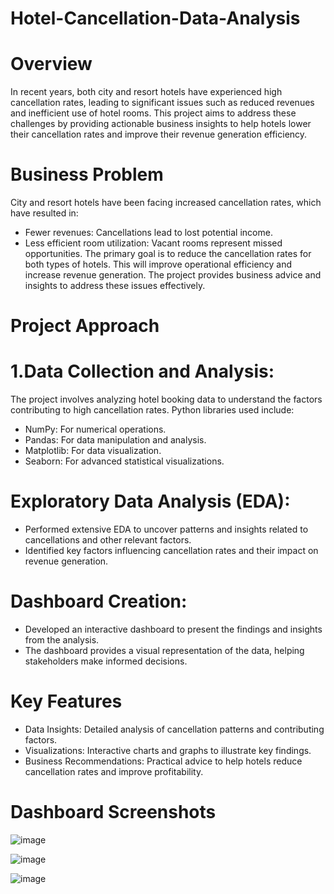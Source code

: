# Hotel-Cancellation-Data-Analysis  
# Overview
In recent years, both city and resort hotels have experienced high cancellation rates, leading to significant issues such as reduced revenues and inefficient use of hotel rooms. This project aims to address these challenges by providing actionable business insights to help hotels lower their cancellation rates and improve their revenue generation efficiency.  
# Business Problem
City and resort hotels have been facing increased cancellation rates, which have resulted in:  


* Fewer revenues: Cancellations lead to lost potential income.
* Less efficient room utilization: Vacant rooms represent missed opportunities.
The primary goal is to reduce the cancellation rates for both types of hotels. This will improve operational efficiency and increase revenue generation. The project provides business advice and insights to address these issues effectively.
# Project Approach
# 1.Data Collection and Analysis:  

The project involves analyzing hotel booking data to understand the factors contributing to high cancellation rates.
Python libraries used include:  
* NumPy: For numerical operations.  
* Pandas: For data manipulation and analysis.  
* Matplotlib: For data visualization.  
* Seaborn: For advanced statistical visualizations.
# Exploratory Data Analysis (EDA):

* Performed extensive EDA to uncover patterns and insights related to cancellations and other relevant factors.
* Identified key factors influencing cancellation rates and their impact on revenue generation.  
# Dashboard Creation:  


* Developed an interactive dashboard to present the findings and insights from the analysis.
* The dashboard provides a visual representation of the data, helping stakeholders make informed decisions.  
# Key Features
* Data Insights: Detailed analysis of cancellation patterns and contributing factors.
* Visualizations: Interactive charts and graphs to illustrate key findings.
* Business Recommendations: Practical advice to help hotels reduce cancellation rates and improve profitability.
# Dashboard Screenshots  
![image](https://github.com/user-attachments/assets/7d68a542-1aa3-4a82-98aa-540adc2e5cd7) 

  
![image](https://github.com/user-attachments/assets/274ec1c0-157b-4c99-af4b-c32ae48f4279)  

  
![image](https://github.com/user-attachments/assets/71a2358e-0718-4300-b30e-78d93f19f501)







  




